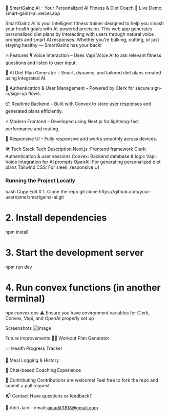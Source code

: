 💪 SmartGainz AI – Your Personalized AI Fitness & Diet Coach
🚀 Live Demo: smart-gainz-ai.vercel.app

SmartGainz AI is your intelligent fitness trainer designed to help you smash your health goals with AI-powered precision. This web app generates personalized diet plans by interacting with users through natural voice prompts and smart AI responses. Whether you're bulking, cutting, or just staying healthy — SmartGainz has your back!

🔥 Features
🎙️ Voice Interaction – Uses Vapi Voice AI to ask relevant fitness questions and listen to user input.

🧠 AI Diet Plan Generator – Smart, dynamic, and tailored diet plans created using integrated AI.

🔐 Authentication & User Management – Powered by Clerk for secure sign-in/sign-up flows.

📦 Realtime Backend – Built with Convex to store user responses and generated plans efficiently.

⚡ Modern Frontend – Developed using Next.js for lightning-fast performance and routing.

📱 Responsive UI – Fully responsive and works smoothly across devices.

🛠️ Tech Stack
Tech	Description
Next.js	:Frontend framework
Clerk:	Authentication & user sessions
Convex:	Backend database & logic
Vapi:	Voice integration for AI prompts
OpenAI:	For generating personalized diet plans
Tailwind CSS:	For sleek, responsive UI

<h3>Running the Project Locally</h3>
bash
Copy
Edit
# 1. Clone the repo
git clone https://github.com/your-username/smartgainz-ai.git

# 2. Install dependencies
npm install

# 3. Start the development server
npm run dev

# 4. Run convex functions (in another terminal)
npx convex dev
⚠️ Ensure you have environment variables for Clerk, Convex, Vapi, and OpenAI properly set up

Screenshots
![image](https://github.com/user-attachments/assets/fb3dce49-5787-424e-8ff0-e50f7ad4e7e9)

 Future Improvements
🏃‍♂️ Workout Plan Generator

📈 Health Progress Tracker

🧾 Meal Logging & History

💬 Chat-based Coaching Experience


🤝 Contributing
Contributions are welcome! Feel free to fork the repo and submit a pull request.

📬 Contact
Have questions or feedback?

📧 Aditi Jain – 
email:jainaditi1818@gmail.com
